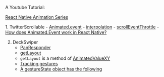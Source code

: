 A Youtube Tutorial:

[React Native Animation Series](https://www.youtube.com/watch?v=LP6zmnMcHR0&list=PLy9JCsy2u97k6olfalMTA_XSPz4pNuT46)


1. TwitterScrollable
    - [Animated.event](https://animationbook.codedaily.io/animated-event/)
    - [interpolation](https://facebook.github.io/react-native/docs/animations#interpolation)
    - [scrollEventThrottle](https://reactnative.dev/docs/scrollview#scrolleventthrottle)
    - [How does Animated.Event work in React Native?](https://stackoverflow.com/questions/43510145/how-does-animated-event-work-in-react-native)


2. DeckSwiper
    - [PanResponder](https://facebook.github.io/react-native/docs/panresponder)
    - [getLayout](https://animationbook.codedaily.io/get-layout/)
    - `getLayout` is a method of [AnimatedValueXY](https://facebook.github.io/react-native/docs/animatedvaluexy#getlayout)
    - [Tracking gestures](https://facebook.github.io/react-native/docs/animations#tracking-gestures)
    - [A gestureState object has the following](https://facebook.github.io/react-native/docs/panresponder#__docusaurus)
    